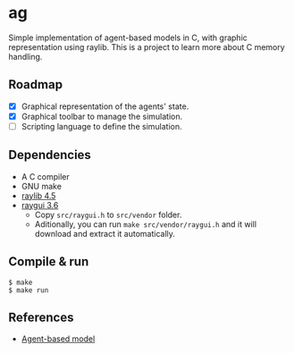 # ag

Simple implementation of agent-based models in C, with graphic representation
using raylib. This is a project to learn more about C memory handling.

## Roadmap

- [x] Graphical representation of the agents' state.
- [x] Graphical toolbar to manage the simulation.
- [ ] Scripting language to define the simulation.

## Dependencies

- A C compiler
- GNU make
- [raylib 4.5](https://www.raylib.com)
- [raygui 3.6](https://github.com/raysan5/raygui/releases/tag/3.6)
    - Copy `src/raygui.h` to `src/vendor` folder.
    - Aditionally, you can run `make src/vendor/raygui.h` and it will download
      and extract it automatically.

## Compile & run

```console
$ make
$ make run
```

## References

- [Agent-based model](https://en.wikipedia.org/wiki/Agent-based_model)

